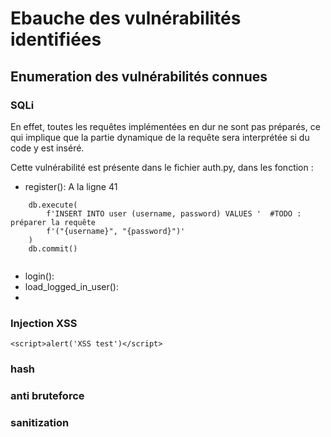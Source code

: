 # Ebauche des vulnérabilités identifiées

## Enumeration des vulnérabilités connues 

### SQLi

En effet, toutes les requêtes implémentées en dur ne sont pas préparés, ce qui implique que la partie dynamique de la requête sera interprétée si du code y est inséré.

Cette vulnérabilité est présente dans le fichier auth.py, dans les fonction :

 - register(): 
	A la ligne 41
```
    db.execute(
    	f'INSERT INTO user (username, password) VALUES '  #TODO : préparer la requête
    	f'("{username}", "{password}")'
    )
    db.commit()
    
   ```

 - login():
 - load_logged_in_user():
 - 
 
 
 ### Injection XSS
 
 ```<script>alert('XSS test')</script>```
 
 ### hash
 ### anti bruteforce
 ### sanitization
